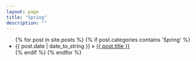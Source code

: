 ```yaml
---
layout: page
title: "Spring"
description: ""
---
```

<ul class="posts">
{% for post in site.posts %}
    {% if post.categories contains 'Spring' %}
        <li><span>{{ post.date | date_to_string }}</span> &raquo; <a href="{{ BASE_PATH }}{{ post.url }}">{{ post.title }}</a></li>
    {% endif %}
{% endfor %}
</ul>
